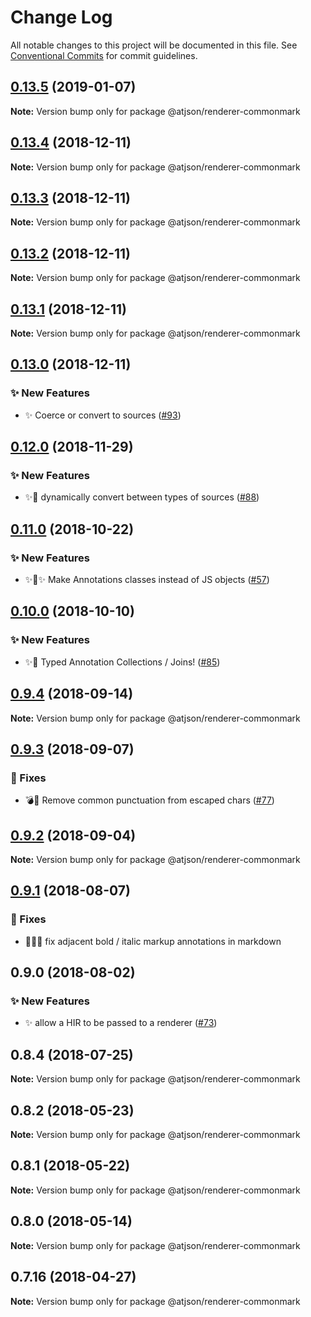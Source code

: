 # Change Log

All notable changes to this project will be documented in this file.
See [Conventional Commits](https://conventionalcommits.org) for commit guidelines.

## [0.13.5](https://github.com/CondeNast-Copilot/atjson/compare/@atjson/renderer-commonmark@0.13.4...@atjson/renderer-commonmark@0.13.5) (2019-01-07)

**Note:** Version bump only for package @atjson/renderer-commonmark





## [0.13.4](https://github.com/CondeNast-Copilot/atjson/compare/@atjson/renderer-commonmark@0.13.3...@atjson/renderer-commonmark@0.13.4) (2018-12-11)

**Note:** Version bump only for package @atjson/renderer-commonmark





## [0.13.3](https://github.com/CondeNast-Copilot/atjson/compare/@atjson/renderer-commonmark@0.13.2...@atjson/renderer-commonmark@0.13.3) (2018-12-11)

**Note:** Version bump only for package @atjson/renderer-commonmark





## [0.13.2](https://github.com/CondeNast-Copilot/atjson/compare/@atjson/renderer-commonmark@0.13.1...@atjson/renderer-commonmark@0.13.2) (2018-12-11)

**Note:** Version bump only for package @atjson/renderer-commonmark





## [0.13.1](https://github.com/CondeNast-Copilot/atjson/compare/@atjson/renderer-commonmark@0.13.0...@atjson/renderer-commonmark@0.13.1) (2018-12-11)

**Note:** Version bump only for package @atjson/renderer-commonmark





## [0.13.0](https://github.com/CondeNast-Copilot/atjson/compare/@atjson/renderer-commonmark@0.12.0...@atjson/renderer-commonmark@0.13.0) (2018-12-11)


### ✨ New Features

* ✨ Coerce or convert to sources ([#93](https://github.com/CondeNast-Copilot/atjson/issues/93))



## [0.12.0](https://github.com/CondeNast-Copilot/atjson/compare/@atjson/renderer-commonmark@0.11.0...@atjson/renderer-commonmark@0.12.0) (2018-11-29)


### ✨ New Features

* ✨📡 dynamically convert between types of sources ([#88](https://github.com/CondeNast-Copilot/atjson/issues/88))



## [0.11.0](https://github.com/CondeNast-Copilot/atjson/compare/@atjson/renderer-commonmark@0.10.0...@atjson/renderer-commonmark@0.11.0) (2018-10-22)


### ✨ New Features

* ✨👑✨ Make Annotations classes instead of JS objects ([#57](https://github.com/CondeNast-Copilot/atjson/issues/57))


## [0.10.0](https://github.com/CondeNast-Copilot/atjson/compare/@atjson/renderer-commonmark@0.9.4...@atjson/renderer-commonmark@0.10.0) (2018-10-10)


### ✨ New Features

* ✨🤠 Typed Annotation Collections / Joins! ([#85](https://github.com/CondeNast-Copilot/atjson/issues/85))



## [0.9.4](https://github.com/CondeNast-Copilot/atjson/compare/@atjson/renderer-commonmark@0.9.3...@atjson/renderer-commonmark@0.9.4) (2018-09-14)

**Note:** Version bump only for package @atjson/renderer-commonmark


## [0.9.3](https://github.com/CondeNast-Copilot/atjson/compare/@atjson/renderer-commonmark@0.9.2...@atjson/renderer-commonmark@0.9.3) (2018-09-07)


### 🐛 Fixes

* 💣🐛 Remove common punctuation from escaped chars ([#77](https://github.com/CondeNast-Copilot/atjson/issues/77))


## [0.9.2](https://github.com/CondeNast-Copilot/atjson/compare/@atjson/renderer-commonmark@0.9.1...@atjson/renderer-commonmark@0.9.2) (2018-09-04)

**Note:** Version bump only for package @atjson/renderer-commonmark


## [0.9.1](https://github.com/CondeNast-Copilot/atjson/compare/@atjson/renderer-commonmark@0.9.0...@atjson/renderer-commonmark@0.9.1) (2018-08-07)


### 🐛 Fixes

* 🐛👯‍♀️ fix adjacent bold / italic markup annotations in markdown


## 0.9.0 (2018-08-02)


### ✨ New Features

* ✨ allow a HIR to be passed to a renderer ([#73](https://github.com/CondeNast-Copilot/atjson/issues/73))

## 0.8.4 (2018-07-25)

**Note:** Version bump only for package @atjson/renderer-commonmark


## 0.8.2 (2018-05-23)

**Note:** Version bump only for package @atjson/renderer-commonmark


## 0.8.1 (2018-05-22)

**Note:** Version bump only for package @atjson/renderer-commonmark


## 0.8.0 (2018-05-14)

**Note:** Version bump only for package @atjson/renderer-commonmark


## 0.7.16 (2018-04-27)

**Note:** Version bump only for package @atjson/renderer-commonmark
